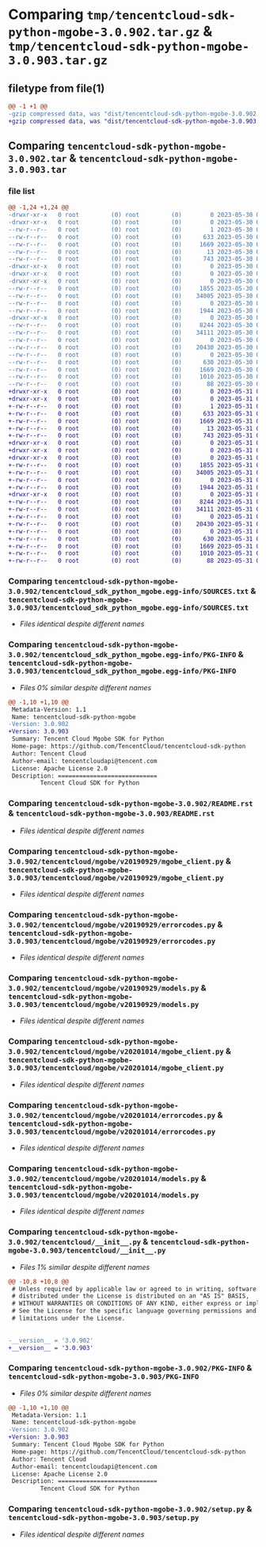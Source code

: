 # Comparing `tmp/tencentcloud-sdk-python-mgobe-3.0.902.tar.gz` & `tmp/tencentcloud-sdk-python-mgobe-3.0.903.tar.gz`

## filetype from file(1)

```diff
@@ -1 +1 @@
-gzip compressed data, was "dist/tencentcloud-sdk-python-mgobe-3.0.902.tar", last modified: Tue May 30 00:27:33 2023, max compression
+gzip compressed data, was "dist/tencentcloud-sdk-python-mgobe-3.0.903.tar", last modified: Wed May 31 02:15:38 2023, max compression
```

## Comparing `tencentcloud-sdk-python-mgobe-3.0.902.tar` & `tencentcloud-sdk-python-mgobe-3.0.903.tar`

### file list

```diff
@@ -1,24 +1,24 @@
-drwxr-xr-x   0 root         (0) root         (0)        0 2023-05-30 00:27:33.000000 tencentcloud-sdk-python-mgobe-3.0.902/
-drwxr-xr-x   0 root         (0) root         (0)        0 2023-05-30 00:27:33.000000 tencentcloud-sdk-python-mgobe-3.0.902/tencentcloud_sdk_python_mgobe.egg-info/
--rw-r--r--   0 root         (0) root         (0)        1 2023-05-30 00:27:33.000000 tencentcloud-sdk-python-mgobe-3.0.902/tencentcloud_sdk_python_mgobe.egg-info/dependency_links.txt
--rw-r--r--   0 root         (0) root         (0)      633 2023-05-30 00:27:33.000000 tencentcloud-sdk-python-mgobe-3.0.902/tencentcloud_sdk_python_mgobe.egg-info/SOURCES.txt
--rw-r--r--   0 root         (0) root         (0)     1669 2023-05-30 00:27:33.000000 tencentcloud-sdk-python-mgobe-3.0.902/tencentcloud_sdk_python_mgobe.egg-info/PKG-INFO
--rw-r--r--   0 root         (0) root         (0)       13 2023-05-30 00:27:33.000000 tencentcloud-sdk-python-mgobe-3.0.902/tencentcloud_sdk_python_mgobe.egg-info/top_level.txt
--rw-r--r--   0 root         (0) root         (0)      743 2023-05-30 00:27:33.000000 tencentcloud-sdk-python-mgobe-3.0.902/README.rst
-drwxr-xr-x   0 root         (0) root         (0)        0 2023-05-30 00:27:33.000000 tencentcloud-sdk-python-mgobe-3.0.902/tencentcloud/
-drwxr-xr-x   0 root         (0) root         (0)        0 2023-05-30 00:27:33.000000 tencentcloud-sdk-python-mgobe-3.0.902/tencentcloud/mgobe/
-drwxr-xr-x   0 root         (0) root         (0)        0 2023-05-30 00:27:33.000000 tencentcloud-sdk-python-mgobe-3.0.902/tencentcloud/mgobe/v20190929/
--rw-r--r--   0 root         (0) root         (0)     1855 2023-05-30 00:27:33.000000 tencentcloud-sdk-python-mgobe-3.0.902/tencentcloud/mgobe/v20190929/mgobe_client.py
--rw-r--r--   0 root         (0) root         (0)    34005 2023-05-30 00:27:33.000000 tencentcloud-sdk-python-mgobe-3.0.902/tencentcloud/mgobe/v20190929/errorcodes.py
--rw-r--r--   0 root         (0) root         (0)        0 2023-05-30 00:27:33.000000 tencentcloud-sdk-python-mgobe-3.0.902/tencentcloud/mgobe/v20190929/__init__.py
--rw-r--r--   0 root         (0) root         (0)     1944 2023-05-30 00:27:33.000000 tencentcloud-sdk-python-mgobe-3.0.902/tencentcloud/mgobe/v20190929/models.py
-drwxr-xr-x   0 root         (0) root         (0)        0 2023-05-30 00:27:33.000000 tencentcloud-sdk-python-mgobe-3.0.902/tencentcloud/mgobe/v20201014/
--rw-r--r--   0 root         (0) root         (0)     8244 2023-05-30 00:27:33.000000 tencentcloud-sdk-python-mgobe-3.0.902/tencentcloud/mgobe/v20201014/mgobe_client.py
--rw-r--r--   0 root         (0) root         (0)    34111 2023-05-30 00:27:33.000000 tencentcloud-sdk-python-mgobe-3.0.902/tencentcloud/mgobe/v20201014/errorcodes.py
--rw-r--r--   0 root         (0) root         (0)        0 2023-05-30 00:27:33.000000 tencentcloud-sdk-python-mgobe-3.0.902/tencentcloud/mgobe/v20201014/__init__.py
--rw-r--r--   0 root         (0) root         (0)    20430 2023-05-30 00:27:33.000000 tencentcloud-sdk-python-mgobe-3.0.902/tencentcloud/mgobe/v20201014/models.py
--rw-r--r--   0 root         (0) root         (0)        0 2023-05-30 00:27:33.000000 tencentcloud-sdk-python-mgobe-3.0.902/tencentcloud/mgobe/__init__.py
--rw-r--r--   0 root         (0) root         (0)      630 2023-05-30 00:27:33.000000 tencentcloud-sdk-python-mgobe-3.0.902/tencentcloud/__init__.py
--rw-r--r--   0 root         (0) root         (0)     1669 2023-05-30 00:27:33.000000 tencentcloud-sdk-python-mgobe-3.0.902/PKG-INFO
--rw-r--r--   0 root         (0) root         (0)     1010 2023-05-30 00:27:33.000000 tencentcloud-sdk-python-mgobe-3.0.902/setup.py
--rw-r--r--   0 root         (0) root         (0)       88 2023-05-30 00:27:33.000000 tencentcloud-sdk-python-mgobe-3.0.902/setup.cfg
+drwxr-xr-x   0 root         (0) root         (0)        0 2023-05-31 02:15:38.000000 tencentcloud-sdk-python-mgobe-3.0.903/
+drwxr-xr-x   0 root         (0) root         (0)        0 2023-05-31 02:15:38.000000 tencentcloud-sdk-python-mgobe-3.0.903/tencentcloud_sdk_python_mgobe.egg-info/
+-rw-r--r--   0 root         (0) root         (0)        1 2023-05-31 02:15:38.000000 tencentcloud-sdk-python-mgobe-3.0.903/tencentcloud_sdk_python_mgobe.egg-info/dependency_links.txt
+-rw-r--r--   0 root         (0) root         (0)      633 2023-05-31 02:15:38.000000 tencentcloud-sdk-python-mgobe-3.0.903/tencentcloud_sdk_python_mgobe.egg-info/SOURCES.txt
+-rw-r--r--   0 root         (0) root         (0)     1669 2023-05-31 02:15:38.000000 tencentcloud-sdk-python-mgobe-3.0.903/tencentcloud_sdk_python_mgobe.egg-info/PKG-INFO
+-rw-r--r--   0 root         (0) root         (0)       13 2023-05-31 02:15:38.000000 tencentcloud-sdk-python-mgobe-3.0.903/tencentcloud_sdk_python_mgobe.egg-info/top_level.txt
+-rw-r--r--   0 root         (0) root         (0)      743 2023-05-31 02:15:38.000000 tencentcloud-sdk-python-mgobe-3.0.903/README.rst
+drwxr-xr-x   0 root         (0) root         (0)        0 2023-05-31 02:15:38.000000 tencentcloud-sdk-python-mgobe-3.0.903/tencentcloud/
+drwxr-xr-x   0 root         (0) root         (0)        0 2023-05-31 02:15:38.000000 tencentcloud-sdk-python-mgobe-3.0.903/tencentcloud/mgobe/
+drwxr-xr-x   0 root         (0) root         (0)        0 2023-05-31 02:15:38.000000 tencentcloud-sdk-python-mgobe-3.0.903/tencentcloud/mgobe/v20190929/
+-rw-r--r--   0 root         (0) root         (0)     1855 2023-05-31 02:15:38.000000 tencentcloud-sdk-python-mgobe-3.0.903/tencentcloud/mgobe/v20190929/mgobe_client.py
+-rw-r--r--   0 root         (0) root         (0)    34005 2023-05-31 02:15:38.000000 tencentcloud-sdk-python-mgobe-3.0.903/tencentcloud/mgobe/v20190929/errorcodes.py
+-rw-r--r--   0 root         (0) root         (0)        0 2023-05-31 02:15:38.000000 tencentcloud-sdk-python-mgobe-3.0.903/tencentcloud/mgobe/v20190929/__init__.py
+-rw-r--r--   0 root         (0) root         (0)     1944 2023-05-31 02:15:38.000000 tencentcloud-sdk-python-mgobe-3.0.903/tencentcloud/mgobe/v20190929/models.py
+drwxr-xr-x   0 root         (0) root         (0)        0 2023-05-31 02:15:38.000000 tencentcloud-sdk-python-mgobe-3.0.903/tencentcloud/mgobe/v20201014/
+-rw-r--r--   0 root         (0) root         (0)     8244 2023-05-31 02:15:38.000000 tencentcloud-sdk-python-mgobe-3.0.903/tencentcloud/mgobe/v20201014/mgobe_client.py
+-rw-r--r--   0 root         (0) root         (0)    34111 2023-05-31 02:15:38.000000 tencentcloud-sdk-python-mgobe-3.0.903/tencentcloud/mgobe/v20201014/errorcodes.py
+-rw-r--r--   0 root         (0) root         (0)        0 2023-05-31 02:15:38.000000 tencentcloud-sdk-python-mgobe-3.0.903/tencentcloud/mgobe/v20201014/__init__.py
+-rw-r--r--   0 root         (0) root         (0)    20430 2023-05-31 02:15:38.000000 tencentcloud-sdk-python-mgobe-3.0.903/tencentcloud/mgobe/v20201014/models.py
+-rw-r--r--   0 root         (0) root         (0)        0 2023-05-31 02:15:38.000000 tencentcloud-sdk-python-mgobe-3.0.903/tencentcloud/mgobe/__init__.py
+-rw-r--r--   0 root         (0) root         (0)      630 2023-05-31 02:15:38.000000 tencentcloud-sdk-python-mgobe-3.0.903/tencentcloud/__init__.py
+-rw-r--r--   0 root         (0) root         (0)     1669 2023-05-31 02:15:38.000000 tencentcloud-sdk-python-mgobe-3.0.903/PKG-INFO
+-rw-r--r--   0 root         (0) root         (0)     1010 2023-05-31 02:15:38.000000 tencentcloud-sdk-python-mgobe-3.0.903/setup.py
+-rw-r--r--   0 root         (0) root         (0)       88 2023-05-31 02:15:38.000000 tencentcloud-sdk-python-mgobe-3.0.903/setup.cfg
```

### Comparing `tencentcloud-sdk-python-mgobe-3.0.902/tencentcloud_sdk_python_mgobe.egg-info/SOURCES.txt` & `tencentcloud-sdk-python-mgobe-3.0.903/tencentcloud_sdk_python_mgobe.egg-info/SOURCES.txt`

 * *Files identical despite different names*

### Comparing `tencentcloud-sdk-python-mgobe-3.0.902/tencentcloud_sdk_python_mgobe.egg-info/PKG-INFO` & `tencentcloud-sdk-python-mgobe-3.0.903/tencentcloud_sdk_python_mgobe.egg-info/PKG-INFO`

 * *Files 0% similar despite different names*

```diff
@@ -1,10 +1,10 @@
 Metadata-Version: 1.1
 Name: tencentcloud-sdk-python-mgobe
-Version: 3.0.902
+Version: 3.0.903
 Summary: Tencent Cloud Mgobe SDK for Python
 Home-page: https://github.com/TencentCloud/tencentcloud-sdk-python
 Author: Tencent Cloud
 Author-email: tencentcloudapi@tencent.com
 License: Apache License 2.0
 Description: ============================
         Tencent Cloud SDK for Python
```

### Comparing `tencentcloud-sdk-python-mgobe-3.0.902/README.rst` & `tencentcloud-sdk-python-mgobe-3.0.903/README.rst`

 * *Files identical despite different names*

### Comparing `tencentcloud-sdk-python-mgobe-3.0.902/tencentcloud/mgobe/v20190929/mgobe_client.py` & `tencentcloud-sdk-python-mgobe-3.0.903/tencentcloud/mgobe/v20190929/mgobe_client.py`

 * *Files identical despite different names*

### Comparing `tencentcloud-sdk-python-mgobe-3.0.902/tencentcloud/mgobe/v20190929/errorcodes.py` & `tencentcloud-sdk-python-mgobe-3.0.903/tencentcloud/mgobe/v20190929/errorcodes.py`

 * *Files identical despite different names*

### Comparing `tencentcloud-sdk-python-mgobe-3.0.902/tencentcloud/mgobe/v20190929/models.py` & `tencentcloud-sdk-python-mgobe-3.0.903/tencentcloud/mgobe/v20190929/models.py`

 * *Files identical despite different names*

### Comparing `tencentcloud-sdk-python-mgobe-3.0.902/tencentcloud/mgobe/v20201014/mgobe_client.py` & `tencentcloud-sdk-python-mgobe-3.0.903/tencentcloud/mgobe/v20201014/mgobe_client.py`

 * *Files identical despite different names*

### Comparing `tencentcloud-sdk-python-mgobe-3.0.902/tencentcloud/mgobe/v20201014/errorcodes.py` & `tencentcloud-sdk-python-mgobe-3.0.903/tencentcloud/mgobe/v20201014/errorcodes.py`

 * *Files identical despite different names*

### Comparing `tencentcloud-sdk-python-mgobe-3.0.902/tencentcloud/mgobe/v20201014/models.py` & `tencentcloud-sdk-python-mgobe-3.0.903/tencentcloud/mgobe/v20201014/models.py`

 * *Files identical despite different names*

### Comparing `tencentcloud-sdk-python-mgobe-3.0.902/tencentcloud/__init__.py` & `tencentcloud-sdk-python-mgobe-3.0.903/tencentcloud/__init__.py`

 * *Files 1% similar despite different names*

```diff
@@ -10,8 +10,8 @@
 # Unless required by applicable law or agreed to in writing, software
 # distributed under the License is distributed on an "AS IS" BASIS,
 # WITHOUT WARRANTIES OR CONDITIONS OF ANY KIND, either express or implied.
 # See the License for the specific language governing permissions and
 # limitations under the License.
 
 
-__version__ = '3.0.902'
+__version__ = '3.0.903'
```

### Comparing `tencentcloud-sdk-python-mgobe-3.0.902/PKG-INFO` & `tencentcloud-sdk-python-mgobe-3.0.903/PKG-INFO`

 * *Files 0% similar despite different names*

```diff
@@ -1,10 +1,10 @@
 Metadata-Version: 1.1
 Name: tencentcloud-sdk-python-mgobe
-Version: 3.0.902
+Version: 3.0.903
 Summary: Tencent Cloud Mgobe SDK for Python
 Home-page: https://github.com/TencentCloud/tencentcloud-sdk-python
 Author: Tencent Cloud
 Author-email: tencentcloudapi@tencent.com
 License: Apache License 2.0
 Description: ============================
         Tencent Cloud SDK for Python
```

### Comparing `tencentcloud-sdk-python-mgobe-3.0.902/setup.py` & `tencentcloud-sdk-python-mgobe-3.0.903/setup.py`

 * *Files identical despite different names*

